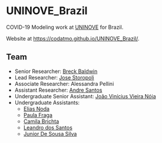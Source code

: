 # UNINOVE_Brazil

COVID-19 Modeling work at [UNINOVE](https://www.uninove.br) for Brazil.

Website at https://codatmo.github.io/UNINOVE_Brazil/.

## Team

* Senior Researcher: [Breck Baldwin](https://github.com/breckbaldwin)
* Lead Researcher: [Jose Storopoli](https://github.com/storopoli)
* Associate Researcher: Alessandra Pellini
* Assistant Researcher: [Andre Santos](https://github.com/andrelmfsantos)
* Undergraduate Senior Assistant: [João Vinícius Vieira Nóia](https://github.com/vinivieiran)
* Undergraduate Assistants:
  * [Elias Noda](https://github.com/Elias-Noda)
  * [Paula Fraga](https://github.com/Paula-Fraga)
  * [Camila Brichta](https://github.com/camibrichta)
  * [Leandro dos Santos](https://github.com/leandrors91)
  * [Junior De Sousa Silva](https://github.com/juniorghostinthewires)
